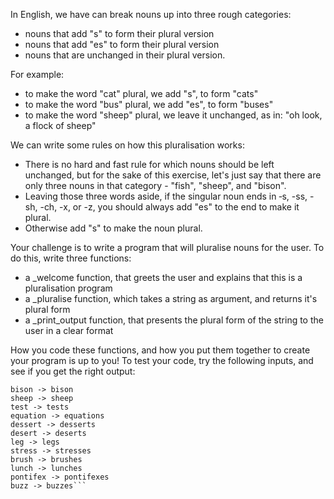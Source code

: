 In English, we have can break nouns up into three rough categories: 
- nouns that add "s" to form their plural version
- nouns that add "es" to form their plural version
- nouns that are unchanged in their plural version.

For example:
- to make the word "cat" plural, we add "s", to form "cats"
- to make the word "bus" plural, we add "es", to form "buses"
- to make the word "sheep" plural, we leave it unchanged, as in: "oh look, a flock of sheep"

We can write some rules on how this pluralisation works:
- There is no hard and fast rule for which nouns should be left unchanged, but for the sake of this exercise, let's just say that there are only three nouns in that category - "fish", "sheep", and "bison".
- Leaving those three words aside, if the singular noun ends in ‑s, -ss, -sh, -ch, -x, or -z, you should always add "es" to the end to make it plural.
- Otherwise add "s" to make the noun plural.

Your challenge is to write a program that will pluralise nouns for the user. To do this, write three functions:

- a _welcome function, that greets the user and explains that this is a pluralisation program
- a _pluralise function, which takes a string as argument, and returns it's plural form
- a _print_output function, that presents the plural form of the string to the user in a clear format

How you code these functions, and how you put them together to create your program is up to you! To test your code, try the following inputs, and see if you get the right output:

```fish -> fish
bison -> bison
sheep -> sheep
test -> tests
equation -> equations
dessert -> desserts
desert -> deserts
leg -> legs
stress -> stresses
brush -> brushes
lunch -> lunches
pontifex -> pontifexes
buzz -> buzzes```